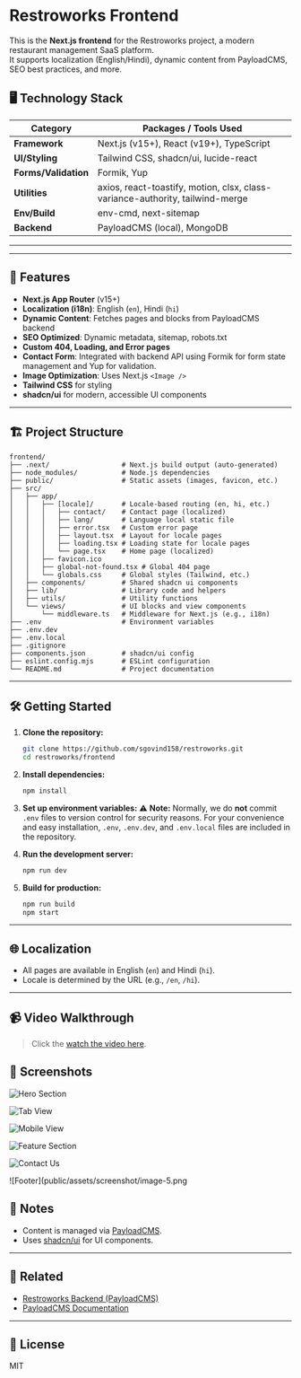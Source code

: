 # Restroworks Frontend

This is the **Next.js frontend** for the Restroworks project, a modern restaurant management SaaS platform.  
It supports localization (English/Hindi), dynamic content from PayloadCMS, SEO best practices, and more.

## 🖥️ Technology Stack

| Category         | Packages / Tools Used                                                                 |
|------------------|--------------------------------------------------------------------------------------|
| **Framework**        | Next.js (v15+), React (v19+), TypeScript                                      |
| **UI/Styling**       | Tailwind CSS, shadcn/ui, lucide-react
| **Forms/Validation** | Formik, Yup                                                                   |
| **Utilities**        | axios, react-toastify, motion, clsx, class-variance-authority, tailwind-merge  |
| **Env/Build**        | env-cmd, next-sitemap                                                         |
| **Backend**          | PayloadCMS (local), MongoDB                                                   |

---


---

## 🚀 Features

- **Next.js App Router** (v15+)
- **Localization (i18n)**: English (`en`), Hindi (`hi`)
- **Dynamic Content**: Fetches pages and blocks from PayloadCMS backend
- **SEO Optimized**: Dynamic metadata, sitemap, robots.txt
- **Custom 404, Loading, and Error pages**
- **Contact Form**: Integrated with backend API using Formik for form state management and Yup for validation.
- **Image Optimization**: Uses Next.js `<Image />`
- **Tailwind CSS** for styling
- **shadcn/ui** for modern, accessible UI components

---


## 🏗️ Project Structure

```
frontend/
├── .next/                  # Next.js build output (auto-generated)
├── node_modules/           # Node.js dependencies
├── public/                 # Static assets (images, favicon, etc.)
├── src/
│   ├── app/
│   │   ├── [locale]/       # Locale-based routing (en, hi, etc.)
│   │   │   ├── contact/    # Contact page (localized)
│   │   │   ├── lang/       # Language local static file
│   │   │   ├── error.tsx   # Custom error page
│   │   │   ├── layout.tsx  # Layout for locale pages
│   │   │   ├── loading.tsx # Loading state for locale pages
│   │   │   └── page.tsx    # Home page (localized)
│   │   ├── favicon.ico
│   │   ├── global-not-found.tsx # Global 404 page
│   │   └── globals.css     # Global styles (Tailwind, etc.)
│   ├── components/         # Shared shadcn ui components
│   ├── lib/                # Library code and helpers
│   ├── utils/              # Utility functions
│   └── views/              # UI blocks and view components
│       └── middleware.ts   # Middleware for Next.js (e.g., i18n)
├── .env                    # Environment variables
├── .env.dev
├── .env.local
├── .gitignore
├── components.json         # shadcn/ui config
├── eslint.config.mjs       # ESLint configuration
└── README.md               # Project documentation
```

---

## 🛠️ Getting Started


1. **Clone the repository:**
   ```sh
   git clone https://github.com/sgovind158/restroworks.git
   cd restroworks/frontend
   ```

2. **Install dependencies:**
   ```sh
   npm install
   ```

3. **Set up environment variables:**
   ⚠️ **Note:** Normally, we do **not** commit `.env` files to version control for security reasons. 
   For your convenience and easy installation, `.env`, `.env.dev`, and `.env.local` files are included in the repository. 

3. **Run the development server:**
   ```sh
   npm run dev
   ```

4. **Build for production:**
   ```sh
   npm run build
   npm start
   ```

---

## 🌐 Localization

- All pages are available in English (`en`) and Hindi (`hi`).
- Locale is determined by the URL (e.g., `/en`, `/hi`).



---

## 📹 Video Walkthrough

> Click the [watch the video here](https://youtu.be/MLgRtuFnhug).

## 📸 Screenshots
![Hero Section](public/assets/screenshot/image-1.png)

![Tab View](public/assets/screenshot/image-2.png)

![Mobile View](public/assets/screenshot/image-3.png)

![Feature Section](public/assets/screenshot/image-4.png)

![Contact Us](public/assets/screenshot/image-6.png)

![Footer](public/assets/screenshot/image-5.png


## 📝 Notes

- Content is managed via [PayloadCMS](https://payloadcms.com/).
- Uses [shadcn/ui](https://ui.shadcn.com/) for UI components.

---

## 📂 Related

- [Restroworks Backend (PayloadCMS)](../backend)
- [PayloadCMS Documentation](https://payloadcms.com/docs)

---


## 📄 License

MIT